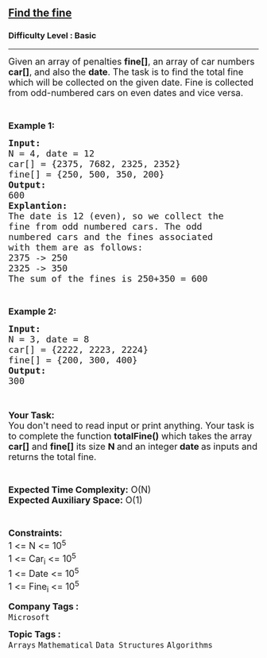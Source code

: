 <h2><a href="https://www.geeksforgeeks.org/problems/find-the-fine4353/1?page=1&company=Microsoft&status=unsolved,attempted&sortBy=difficulty">Find the fine</a></h2><h3>Difficulty Level : Basic</h3><hr><div class="problems_problem_content__Xm_eO"><p><span style="font-size:18px">Given an array of penalties <strong>fine[]</strong>, an array of car numbers <strong>car[]</strong>, and also the <strong>date</strong>. The task is to find the total fine which will be collected on the given date. Fine is collected from odd-numbered cars on even dates and vice versa.</span></p>

<p>&nbsp;</p>

<p><span style="font-size:18px"><strong>Example 1:</strong></span></p>

<pre><span style="font-size:18px"><strong>Input:</strong>
N = 4, date = 12
car[] = {2375, 7682, 2325, 2352}
fine[] = {250, 500, 350, 200}
<strong>Output:</strong>
600
<strong>Explantion:</strong>
The date is 12 (even), so we collect the
fine from odd numbered cars. The odd
numbered cars and the fines associated
with them are as follows:
2375 -&gt; 250
2325 -&gt; 350
The sum of the fines is 250+350 = 600</span></pre>

<p>&nbsp;</p>

<p><span style="font-size:18px"><strong>Example 2:</strong></span></p>

<pre><span style="font-size:18px"><strong>Input:</strong>
N = 3, date = 8
car[] = {2222, 2223, 2224}
fine[] = {200, 300, 400}
<strong>Output:</strong>
300</span></pre>

<p><br>
<br>
<span style="font-size:18px"><strong>Your Task:&nbsp;&nbsp;</strong><br>
You don't need to read input or print anything. Your task is to complete the function&nbsp;<strong>totalFine()</strong>&nbsp;which takes the array <strong>car[]</strong> and <strong>fine[]</strong> its size <strong>N</strong><strong> </strong>and an integer<strong> date </strong>as inputs and returns the total fine.</span></p>

<p>&nbsp;</p>

<p><span style="font-size:18px"><strong>Expected Time Complexity:</strong> O(N)<br>
<strong>Expected Auxiliary Space:</strong> O(1)</span></p>

<p>&nbsp;</p>

<p><span style="font-size:18px"><strong>Constraints:</strong><br>
1 &lt;= N &lt;= 10<sup>5</sup><br>
1 &lt;= Car<sub>i</sub> &lt;= 10<sup>5</sup><br>
1 &lt;= Date &lt;= 10<sup>5</sup><br>
1 &lt;= Fine<sub>i</sub> &lt;= 10<sup>5</sup></span></p>
</div><p><span style=font-size:18px><strong>Company Tags : </strong><br><code>Microsoft</code>&nbsp;<br><p><span style=font-size:18px><strong>Topic Tags : </strong><br><code>Arrays</code>&nbsp;<code>Mathematical</code>&nbsp;<code>Data Structures</code>&nbsp;<code>Algorithms</code>&nbsp;